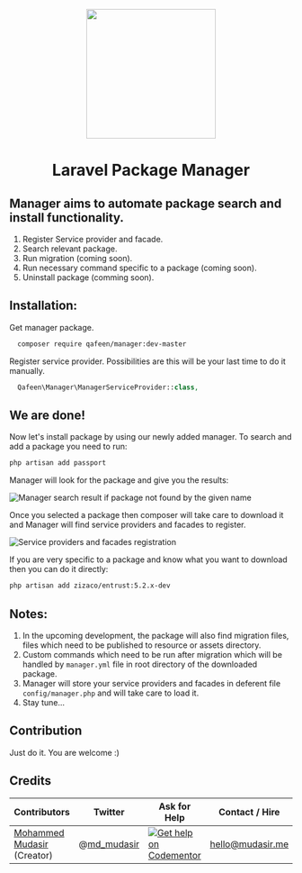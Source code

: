 <p align="center">
  <img src="https://s-media-cache-ak0.pinimg.com/564x/eb/99/06/eb990621cef085814404e5e6964b95b7.jpg" width="230px" />
</p>

<h1 align="center">Laravel Package Manager</h1>

## Manager aims to automate package search and install functionality.
1. Register Service provider and facade.
2. Search relevant package.
3. Run migration (coming soon).
4. Run necessary command specific to a package (coming soon).
5. Uninstall package (comming soon).

## Installation:
Get manager package.
```bash
  composer require qafeen/manager:dev-master
```

Register service provider. Possibilities are this will be your last time to do it manually.
```php
  Qafeen\Manager\ManagerServiceProvider::class,
```

## We are done!

Now let's install package by using our newly added manager. To search and add a package you need to run:
```bash
php artisan add passport
```

Manager will look for the package and give you the results:

![Manager search result if package not found by the given name](https://cloud.githubusercontent.com/assets/7669734/21744445/e128995e-d53b-11e6-9131-49da0ea65fd7.png)

Once you selected a package then composer will take care to download it and Manager will find service providers and facades to register.

![Service providers and facades registration](https://cloud.githubusercontent.com/assets/7669734/21742305/de3ffcac-d511-11e6-96d9-4a9281cd736e.png)

If you are very specific to a package and know what you want to download then you can do it directly:
```bash
php artisan add zizaco/entrust:5.2.x-dev
```

## Notes: 
1. In the upcoming development, the package will also find migration files, files which need to be published to resource or assets directory.
2. Custom commands which need to be run after migration which will be handled by `manager.yml` file in root directory of the downloaded package.
3. Manager will store your service providers and facades in deferent file `config/manager.php` and will take care to load it.
4. Stay tune...


<a name="Contribution"></a>
## Contribution
Just do it. You are welcome :)


<a name="Credits"></a>
## Credits

| Contributors           | Twitter   | Ask for Help | Contact / Hire  | Site            |
|------------------------|---------------------------------------------------|-----------------------------------------------------------------------------------------------------------------------|-----------------|-----------------|
| [Mohammed Mudasir](https://github.com/Modelizer) (Creator) | @[md_mudasir](https://twitter.com/md_mudasir) | [![Get help on Codementor](https://cdn.codementor.io/badges/get_help_github.svg)](https://www.codementor.io/modelizer) | hello@mudasir.me | [http://mudasir.me](http://mudasir.me/) |

